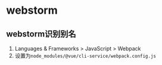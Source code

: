 # webstorm

## webstorm识别别名

1. Languages & Frameworks > JavaScript > Webpack
2. 设置为`node_modules/@vue/cli-service/webpack.config.js`
